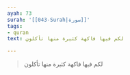 ```yaml
---
ayah: 73
surah: '[[043-Surah|سورة]]'
tags:
- quran
text: لكم فيها فاكهة كثيرة منها تأكلون

---
```

> لكم فيها فاكهة كثيرة منها تأكلون
